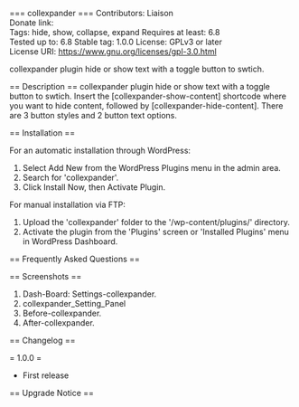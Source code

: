 === collexpander ===
Contributors: Liaison  
Donate link:   
Tags: hide, show, collapse, expand
Requires at least: 6.8  
Tested up to: 6.8 
Stable tag: 1.0.0
License: GPLv3 or later  
License URI: https://www.gnu.org/licenses/gpl-3.0.html  

collexpander plugin hide or show text with a toggle button to swtich.



== Description ==
collexpander plugin hide or show text with a toggle button to swtich.
Insert the [collexpander-show-content] shortcode where you want to hide content, 
followed by [collexpander-hide-content].
There are 3 button styles and 2 button text options.



== Installation ==  

For an automatic installation through WordPress:
1. Select Add New from the WordPress Plugins menu in the admin area.
2. Search for 'collexpander'.
3. Click Install Now, then Activate Plugin.

For manual installation via FTP:
1. Upload the 'collexpander' folder to the '/wp-content/plugins/' directory.
2. Activate the plugin from the 'Plugins' screen or 'Installed Plugins' menu in WordPress Dashboard.


== Frequently Asked Questions ==  



== Screenshots ==  

1. Dash-Board: Settings-collexpander.
2. collexpander_Setting_Panel
3. Before-collexpander.
4. After-collexpander.

== Changelog ==

= 1.0.0 =
* First release


== Upgrade Notice ==


